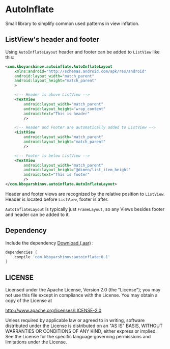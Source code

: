 # AutoInflate

Small library to simplify common used patterns in view inflation.

## ListView's header and footer

Using `AutoInflateLayout` header and footer can be added to `ListView` like this:

```xml
<com.kboyarshinov.autoinflate.AutoInflateLayout
    xmlns:android="http://schemas.android.com/apk/res/android"
    android:layout_width="match_parent"
    android:layout_height="match_parent"
    >

    <!-- Header is above ListView -->
    <TextView
        android:layout_width="match_parent"
        android:layout_height="wrap_content"
        android:text="This is header"
        />

    <!-- Header and Footer are automatically added to ListView -->
    <ListView
        android:layout_width="match_parent"
        android:layout_height="match_parent"
        />

    <!-- Footer is below ListView -->
    <TextView
        android:layout_width="match_parent"
        android:layout_height="@dimen/list_item_height"
        android:text="This is footer"
        />
</com.kboyarshinov.autoinflate.AutoInflateLayout>
```

Header and footer views are recognized by the relative position to `ListView`. Header is located before `ListView`, footer is after.

`AutoInflateLayout` is typically just `FrameLayout`, so any Views besides footer and header can be added to it.

## Dependency

Include the dependency [Download (.aar)](http://search.maven.org/remotecontent?filepath=com/kboyarshinov/autoinflate/0.1/autoinflate-0.1.aar) :

```groovy
dependencies {
    compile 'com.kboyarshinov:autoinflate:0.1'
}
```

## LICENSE

Licensed under the Apache License, Version 2.0 (the "License");
you may not use this file except in compliance with the License.
You may obtain a copy of the License at

<http://www.apache.org/licenses/LICENSE-2.0>

Unless required by applicable law or agreed to in writing, software
distributed under the License is distributed on an "AS IS" BASIS,
WITHOUT WARRANTIES OR CONDITIONS OF ANY KIND, either express or implied.
See the License for the specific language governing permissions and
limitations under the License.
